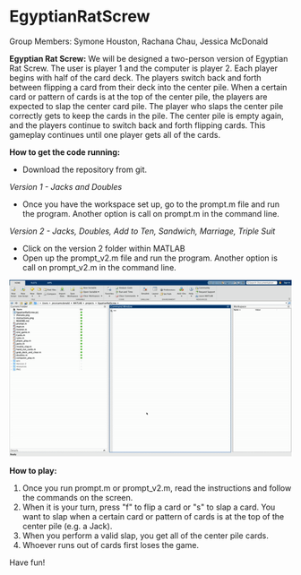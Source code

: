 # EgyptianRatScrew

Group Members: Symone Houston, Rachana Chau, Jessica McDonald 

**Egyptian Rat Screw:** 
We will be designed a two-person version of Egyptian Rat Screw. The user is player 1 and the computer is player 2. 
Each player begins with half of the card deck. The players switch back and forth between flipping a card from 
their deck into the center pile. When a certain card or pattern of cards is at the top of the center pile, 
the players are expected to slap the center card pile. The player who slaps the center pile correctly 
gets to keep the cards in the pile. The center pile is empty again, and the players continue to switch back and 
forth flipping cards. This gameplay continues until one player gets all of the cards. 

**How to get the code running:** 
- Download the repository from git. 

*Version 1 - Jacks and Doubles* 

- Once you have the workspace set up, go to the prompt.m file and run the program. Another option is call on prompt.m in the command line. 

*Version 2 - Jacks, Doubles, Add to Ten, Sandwich, Marriage, Triple Suit* 

- Click on the version 2 folder within MATLAB
- Open up the prompt_v2.m file and run the program. Another option is call on prompt_v2.m in the command line. 

![alt text](https://github.com/rachanachau/EgyptianRatScrew/blob/master/gameplay.gif "gameplay.gif")

**How to play:**
1. Once you run prompt.m or prompt_v2.m, read the instructions and follow the commands on the screen.
2. When it is your turn, press "f" to flip a card or "s" to slap a card. You want to slap when a certain card or pattern of cards is at the top of the center pile (e.g. a Jack).
3. When you perform a valid slap, you get all of the center pile cards.
4. Whoever runs out of cards first loses the game.

Have fun!
